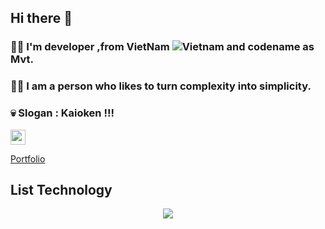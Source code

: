 ## Hi there 👋
### 🙋‍♂️ I'm developer ,from VietNam ![Vietnam](https://raw.githubusercontent.com/stevenrskelton/flag-icon/master/png/16/country-4x3/vn.png "Vietnam") and codename as Mvt.
### 💁‍♂️ I am a person who likes to turn complexity into simplicity.
### 💀 Slogan : Kaioken !!!
<div style ="display:inline-block">
  <img width="24" height="24" src="https://github.com/user-attachments/assets/70b4861b-162d-4372-bd3b-6f4ee86643a1">
  <a href="https://www.facebook.com/sieuphammaitien594">
</div>




[Portfolio](https://mvtvn78.github.io/My_Portfolio/)
## List Technology
<p align="center">
  <img  src="https://i.gifer.com/7GW5.gif">
</p>


